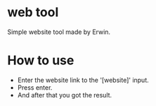 # web tool
Simple website tool made by Erwin.

# How to use
- Enter the website link to the '[website]' input.
- Press enter.
- And after that you got the result.
